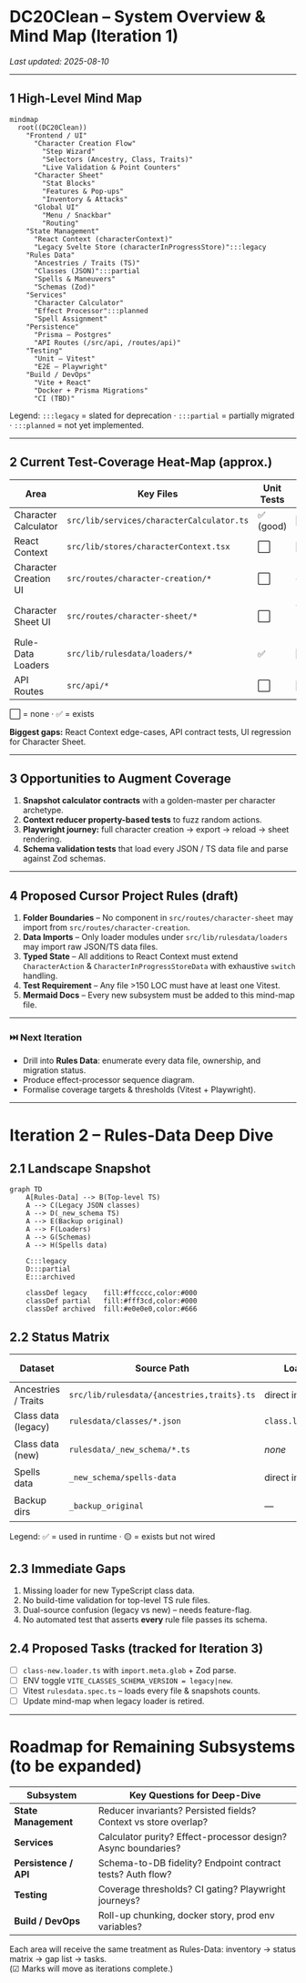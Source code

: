 # DC20Clean – System Overview & Mind Map (Iteration 1)

_Last updated: 2025-08-10_

---

## 1  High-Level Mind Map

```mermaid
mindmap
  root((DC20Clean))
    "Frontend / UI"
      "Character Creation Flow"
        "Step Wizard"
        "Selectors (Ancestry, Class, Traits)"
        "Live Validation & Point Counters"
      "Character Sheet"
        "Stat Blocks"
        "Features & Pop-ups"
        "Inventory & Attacks"
      "Global UI"
        "Menu / Snackbar"
        "Routing"
    "State Management"
      "React Context (characterContext)"
      "Legacy Svelte Store (characterInProgressStore)":::legacy
    "Rules Data"
      "Ancestries / Traits (TS)"
      "Classes (JSON)":::partial
      "Spells & Maneuvers"
      "Schemas (Zod)"
    "Services"
      "Character Calculator"
      "Effect Processor":::planned
      "Spell Assignment"
    "Persistence"
      "Prisma – Postgres"
      "API Routes (/src/api, /routes/api)"
    "Testing"
      "Unit – Vitest"
      "E2E – Playwright"
    "Build / DevOps"
      "Vite + React"
      "Docker + Prisma Migrations"
      "CI (TBD)"
```

Legend: `:::legacy` = slated for deprecation · `:::partial` = partially migrated · `:::planned` = not yet implemented.

---

## 2  Current Test-Coverage Heat-Map (approx.)

| Area | Key Files | Unit Tests | E2E Tests | Status |
|------|-----------|-----------|-----------|--------|
| Character Calculator | `src/lib/services/characterCalculator.ts` | ✅ (good) | ⬜ | Solid
| React Context | `src/lib/stores/characterContext.tsx` | ⬜ | ⬜ | **Missing**
| Character Creation UI | `src/routes/character-creation/*` | ⬜ | ✅ | Partial
| Character Sheet UI | `src/routes/character-sheet/*` | ⬜ | ✅ (basic nav) | Light
| Rule-Data Loaders | `src/lib/rulesdata/loaders/*` | ✅ | ⬜ | Fair
| API Routes | `src/api/*` | ⬜ | ⬜ | None

⬜ = none · ✅ = exists

**Biggest gaps:** React Context edge-cases, API contract tests, UI regression for Character Sheet.

---

## 3  Opportunities to Augment Coverage

1. **Snapshot calculator contracts** with a golden-master per character archetype.
2. **Context reducer property-based tests** to fuzz random actions.
3. **Playwright journey:** full character creation -> export -> reload -> sheet rendering.
4. **Schema validation tests** that load every JSON / TS data file and parse against Zod schemas.

---

## 4  Proposed Cursor Project Rules (draft)

1. **Folder Boundaries** – No component in `src/routes/character-sheet` may import from `src/routes/character-creation`.
2. **Data Imports** – Only loader modules under `src/lib/rulesdata/loaders` may import raw JSON/TS data files.
3. **Typed State** – All additions to React Context must extend `CharacterAction` & `CharacterInProgressStoreData` with exhaustive `switch` handling.
4. **Test Requirement** – Any file >150 LOC must have at least one Vitest.
5. **Mermaid Docs** – Every new subsystem must be added to this mind-map file.

---

### ⏭️ Next Iteration

* Drill into **Rules Data**: enumerate every data file, ownership, and migration status.
* Produce effect-processor sequence diagram.
* Formalise coverage targets & thresholds (Vitest + Playwright).

---

# Iteration 2 – Rules-Data Deep Dive

## 2.1  Landscape Snapshot

```mermaid
graph TD
    A[Rules-Data] --> B(Top-level TS)
    A --> C(Legacy JSON classes)
    A --> D(_new_schema TS)
    A --> E(Backup original)
    A --> F(Loaders)
    A --> G(Schemas)
    A --> H(Spells data)

    C:::legacy
    D:::partial
    E:::archived

    classDef legacy    fill:#ffcccc,color:#000
    classDef partial   fill:#fff3cd,color:#000
    classDef archived  fill:#e0e0e0,color:#666
```

## 2.2  Status Matrix

| Dataset | Source Path | Loader | Zod-validated | Runtime Status |
|---------|-------------|--------|---------------|----------------|
| Ancestries / Traits | `src/lib/rulesdata/{ancestries,traits}.ts` | direct import | ✗ | ✅ production |
| Class data (legacy) | `rulesdata/classes/*.json` | `class.loader.ts` | ✔ | ✅ production |
| Class data (new) | `rulesdata/_new_schema/*.ts` | _none_ | ✔ | 🟡 prototype |
| Spells data | `_new_schema/spells-data` | direct import | ✔ | ✅ production |
| Backup dirs | `_backup_original` | — | — | 📦 archived |

Legend: ✅ = used in runtime · 🟡 = exists but not wired

## 2.3  Immediate Gaps

1. Missing loader for new TypeScript class data.
2. No build-time validation for top-level TS rule files.
3. Dual-source confusion (legacy vs new) – needs feature-flag.
4. No automated test that asserts **every** rule file passes its schema.

## 2.4  Proposed Tasks (tracked for Iteration 3)

- [ ] `class-new.loader.ts` with `import.meta.glob` + Zod parse.
- [ ] ENV toggle `VITE_CLASSES_SCHEMA_VERSION = legacy|new`.
- [ ] Vitest `rulesdata.spec.ts` – loads every file & snapshots counts.
- [ ] Update mind-map when legacy loader is retired.

---

# Roadmap for Remaining Subsystems (to be expanded)

| Subsystem | Key Questions for Deep-Dive |
|-----------|-----------------------------|
| **State Management** | Reducer invariants? Persisted fields? Context vs store overlap? |
| **Services** | Calculator purity? Effect-processor design? Async boundaries? |
| **Persistence / API** | Schema-to-DB fidelity? Endpoint contract tests? Auth flow? |
| **Testing** | Coverage thresholds? CI gating? Playwright journeys? |
| **Build / DevOps** | Roll-up chunking, docker story, prod env variables? |

Each area will receive the same treatment as Rules-Data: inventory → status matrix → gap list → tasks.  
(☑ Marks will move as iterations complete.)
